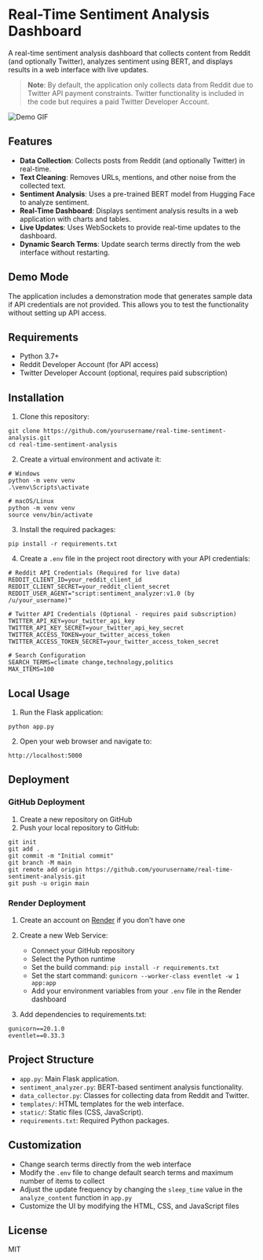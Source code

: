 # Real-Time Sentiment Analysis Dashboard

A real-time sentiment analysis dashboard that collects content from Reddit (and optionally Twitter), analyzes sentiment using BERT, and displays results in a web interface with live updates.

> **Note**: By default, the application only collects data from Reddit due to Twitter API payment constraints. Twitter functionality is included in the code but requires a paid Twitter Developer Account.

![Demo GIF](./sentiment_demo.gif)

## Features

- **Data Collection**: Collects posts from Reddit (and optionally Twitter) in real-time.
- **Text Cleaning**: Removes URLs, mentions, and other noise from the collected text.
- **Sentiment Analysis**: Uses a pre-trained BERT model from Hugging Face to analyze sentiment.
- **Real-Time Dashboard**: Displays sentiment analysis results in a web application with charts and tables.
- **Live Updates**: Uses WebSockets to provide real-time updates to the dashboard.
- **Dynamic Search Terms**: Update search terms directly from the web interface without restarting.

## Demo Mode

The application includes a demonstration mode that generates sample data if API credentials are not provided. This allows you to test the functionality without setting up API access.

## Requirements

- Python 3.7+
- Reddit Developer Account (for API access)
- Twitter Developer Account (optional, requires paid subscription)

## Installation

1. Clone this repository:
```
git clone https://github.com/yourusername/real-time-sentiment-analysis.git
cd real-time-sentiment-analysis
```

2. Create a virtual environment and activate it:
```
# Windows
python -m venv venv
.\venv\Scripts\activate

# macOS/Linux
python -m venv venv
source venv/bin/activate
```

3. Install the required packages:
```
pip install -r requirements.txt
```

4. Create a `.env` file in the project root directory with your API credentials:
```
# Reddit API Credentials (Required for live data)
REDDIT_CLIENT_ID=your_reddit_client_id
REDDIT_CLIENT_SECRET=your_reddit_client_secret
REDDIT_USER_AGENT="script:sentiment_analyzer:v1.0 (by /u/your_username)"

# Twitter API Credentials (Optional - requires paid subscription)
TWITTER_API_KEY=your_twitter_api_key
TWITTER_API_KEY_SECRET=your_twitter_api_key_secret
TWITTER_ACCESS_TOKEN=your_twitter_access_token
TWITTER_ACCESS_TOKEN_SECRET=your_twitter_access_token_secret

# Search Configuration
SEARCH_TERMS=climate change,technology,politics
MAX_ITEMS=100
```

## Local Usage

1. Run the Flask application:
```
python app.py
```

2. Open your web browser and navigate to:
```
http://localhost:5000
```

## Deployment

### GitHub Deployment

1. Create a new repository on GitHub
2. Push your local repository to GitHub:
```
git init
git add .
git commit -m "Initial commit"
git branch -M main
git remote add origin https://github.com/yourusername/real-time-sentiment-analysis.git
git push -u origin main
```

### Render Deployment

1. Create an account on [Render](https://render.com/) if you don't have one

2. Create a new Web Service:
   - Connect your GitHub repository
   - Select the Python runtime
   - Set the build command: `pip install -r requirements.txt`
   - Set the start command: `gunicorn --worker-class eventlet -w 1 app:app`
   - Add your environment variables from your `.env` file in the Render dashboard

3. Add dependencies to requirements.txt:
```
gunicorn==20.1.0
eventlet==0.33.3
```

## Project Structure

- `app.py`: Main Flask application.
- `sentiment_analyzer.py`: BERT-based sentiment analysis functionality.
- `data_collector.py`: Classes for collecting data from Reddit and Twitter.
- `templates/`: HTML templates for the web interface.
- `static/`: Static files (CSS, JavaScript).
- `requirements.txt`: Required Python packages.

## Customization

- Change search terms directly from the web interface
- Modify the `.env` file to change default search terms and maximum number of items to collect
- Adjust the update frequency by changing the `sleep_time` value in the `analyze_content` function in `app.py`
- Customize the UI by modifying the HTML, CSS, and JavaScript files

## License

MIT 
